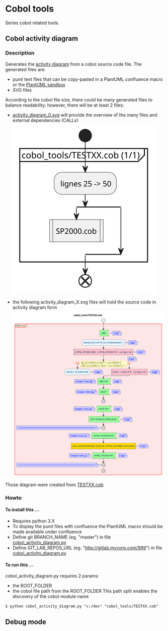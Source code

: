 # Cobol tools
Series cobol related tools.

## Cobol activity diagram
### Description
Generates the [activity diagram](https://plantuml.com/activity-diagram-beta) from a cobol source code file.
The generated files are:
- puml text files that can be copy-pasted in a PlantUML confluence macro or the [PlantUML sandbox](https://www.plantuml.com/plantuml/uml/)
- SVG files

According to the cobol file size, there could be many generated files to balance readability; however, there will be at least 2 files:
- [activity_diagram_0.svg](activity_diagram_0.svg) will provide the overview of the many files and external dependencies (CALLs)
![activity_diagram_0.svg](activity_diagram_0.svg)

- the following activity_diagram_X.svg files will hold the source code in activity diagram form
![activity_diagram_1.svg](activity_diagram_1.svg)

Those diagram were created from [TESTXX.cob](TESTXX.cob)
### Howto
#### To install this ...
- Requires python 3.X
- To display the puml files with confluence the PlantUML macro should be made available under confluence
- Define git BRANCH_NAME (eg. "master") in file [cobol_activity_diagram.py](cobol_activity_diagram.py)
- Define GIT_LAB_REPOS_URL (eg. "http://gitlab.mycorp.com/999") in file [cobol_activity_diagram.py](cobol_activity_diagram.py)

#### To run this ...

cobol_activity_diagram.py requires 2 params:
- the ROOT_FOLDER
- the cobol file path from the ROOT_FOLDER
This path split enables the discovery of the cobol module name

````
$ python cobol_activity_diagram.py "c:/dev" "cobol_tools/TESTXX.cob" 
````

## Debug mode
